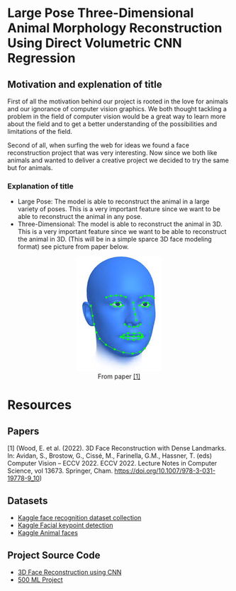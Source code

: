 # Large Pose Three-Dimensional Animal Morphology Reconstruction Using Direct Volumetric CNN Regression


## Motivation and explenation of title

First of all the motivation behind our project is rooted in the love for animals and our ignorance of computer vision graphics. We both thought tackling a problem in the field of computer vision would be a great way to learn more about the field and to get a better understanding of the possibilities and limitations of the field.

Second of all, when surfing the web for ideas we found a face reconstruction project that was very interesting. Now since we both like animals and wanted to deliver a creative project we decided to try the same but for animals.

### Explanation of title

 - Large Pose: The model is able to reconstruct the animal in a large variety of poses. This is a very important feature since we want to be able to reconstruct the animal in any pose.
 - Three-Dimensional: The model is able to reconstruct the animal in 3D. This is a very important feature since we want to be able to reconstruct the animal in 3D. (This will be in a simple sparce 3D face modeling format) see picture from paper below.
<p align="center">
    <img src="sparse_3D_recon.jpeg" alt="3D face model">
    <br>
    From paper <a href="#paper1"> [1]</a>
</p>



# Resources

## Papers

<a name="paper1"></a>
[1] (Wood, E. et al. (2022). 3D Face Reconstruction with Dense Landmarks. In: Avidan, S., Brostow, G., Cissé, M., Farinella, G.M., Hassner, T. (eds) Computer Vision – ECCV 2022. ECCV 2022. Lecture Notes in Computer Science, vol 13673. Springer, Cham. https://doi.org/10.1007/978-3-031-19778-9_10)

## Datasets
* [Kaggle face recognition dataset collection](https://www.kaggle.com/datasets?search=fac&tags=13207-Computer+Vision) 
* [Kaggle Facial keypoint detection](https://www.kaggle.com/datasets/nagasai524/facial-keypoint-detection) 
* [Kaggle Animal faces](https://www.kaggle.com/datasets/andrewmvd/animal-faces/data) 

## Project Source Code
* [3D Face Reconstruction using CNN](https://github.com/AaronJackson/vrn) 
* [500 ML Project](https://github.com/ashishpatel26/500-AI-Machine-learning-Deep-learning-Computer-vision-NLP-Projects-with-code)
